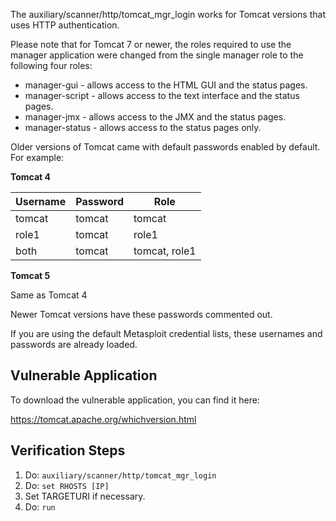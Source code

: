 The auxiliary/scanner/http/tomcat_mgr_login works for Tomcat versions that uses HTTP
authentication.

Please note that for Tomcat 7 or newer, the roles required to use the manager application were
changed from the single manager role to the following four roles:

* manager-gui - allows access to the HTML GUI and the status pages.
* manager-script - allows access to the text interface and the status pages.
* manager-jmx - allows access to the JMX and the status pages.
* manager-status - allows access to the status pages only.

Older versions of Tomcat came with default passwords enabled by default. For example:

**Tomcat 4**

| Username | Password | Role          |
| -------- | -------- | ------------- |
| tomcat   | tomcat   | tomcat        |
| role1    | tomcat   | role1         |
| both     | tomcat   | tomcat, role1 |

**Tomcat 5**

Same as Tomcat 4

Newer Tomcat versions have these passwords commented out.

If you are using the default Metasploit credential lists, these usernames and passwords are already
loaded.


## Vulnerable Application

To download the vulnerable application, you can find it here:

https://tomcat.apache.org/whichversion.html

## Verification Steps

1. Do: ```auxiliary/scanner/http/tomcat_mgr_login```
2. Do: ```set RHOSTS [IP]```
3. Set TARGETURI if necessary.
4. Do: ```run```
